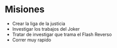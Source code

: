 # Misiones

* Crear la liga de la justicia
* Investigar los trabajos del Joker
* Tratar de investigar que trama el Flash Reverso
* Correr muy rapido